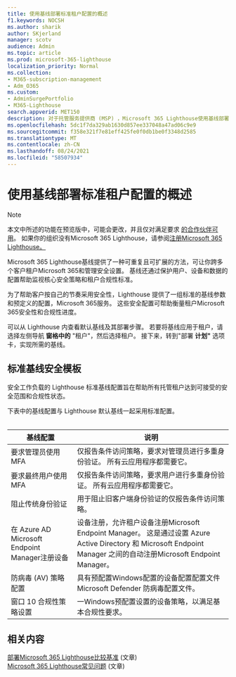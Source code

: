 ```yaml
---
title: 使用基线部署标准租户配置的概述
f1.keywords: NOCSH
ms.author: sharik
author: SKjerland
manager: scotv
audience: Admin
ms.topic: article
ms.prod: microsoft-365-lighthouse
localization_priority: Normal
ms.collection:
- M365-subscription-management
- Adm_O365
ms.custom:
- AdminSurgePortfolio
- M365-Lighthouse
search.appverid: MET150
description: 对于托管服务提供商 (MSP) ，Microsoft 365 Lighthouse使用基线部署标准租户配置。
ms.openlocfilehash: 5dc1f7da329ab1630d857ee337048a47ad06c9e9
ms.sourcegitcommit: f358e321f7e81eff425fe0f0db1be0f3348d2585
ms.translationtype: MT
ms.contentlocale: zh-CN
ms.lasthandoff: 08/24/2021
ms.locfileid: "58507934"
---
```

# <a name="overview-of-using-baselines-to-deploy-standard-tenant-configurations"></a>使用基线部署标准租户配置的概述 

> [!NOTE]
> 本文中所述的功能在预览版中，可能会更改，并且仅对满足要求 [的合作伙伴可用](m365-lighthouse-requirements.md)。 如果你的组织没有Microsoft 365 Lighthouse，请参阅[注册Microsoft 365 Lighthouse。](m365-lighthouse-sign-up.md)

Microsoft 365 Lighthouse基线提供了一种可重复且可扩展的方法，可让你跨多个客户租户Microsoft 365和管理安全设置。 基线还通过保护用户、设备和数据的配置帮助监视核心安全策略和租户合规性标准。

为了帮助客户按自己的节奏采用安全性，Lighthouse 提供了一组标准的基线参数和预定义的配置，Microsoft 365服务。 这些安全配置可帮助衡量租户Microsoft 365安全性和合规性进度。

可以从 Lighthouse 内查看默认基线及其部署步骤。 若要将基线应用于租户，请选择左侧导航 **窗格中的** "租户"，然后选择租户。 接下来，转到"部署 **计划"** 选项卡，实现所需的基线。

## <a name="standard-baseline-security-templates"></a>标准基线安全模板

安全工作负载的 Lighthouse 标准基线配置旨在帮助所有托管租户达到可接受的安全范围和合规性状态。

下表中的基线配置与 Lighthouse 默认基线一起采用标准配置。<br><br>

| 基线配置 | 说明 |
|--|--|
| 要求管理员使用 MFA | 仅报告条件访问策略，要求对管理员进行多重身份验证。 所有云应用程序都需要它。 |
| 要求最终用户使用 MFA | 仅报告条件访问策略，要求用户进行多重身份验证。 所有云应用程序都需要它。 |
| 阻止传统身份验证 | 用于阻止旧客户端身份验证的仅报告条件访问策略。 |
| 在 Azure AD Microsoft Endpoint Manager注册设备 | 设备注册，允许租户设备注册Microsoft Endpoint Manager。 这是通过设置 Azure Active Directory 和 Microsoft Endpoint Manager 之间的自动注册Microsoft Endpoint Manager。 |
| 防病毒 (AV) 策略配置 | 具有预配置Windows配置的设备配置配置文件Microsoft Defender 防病毒配置文件。 |
| 窗口 10 合规性策略设置 | 一Windows预配置设置的设备策略，以满足基本合规性要求。 |

## <a name="related-content"></a>相关内容

[部署Microsoft 365 Lighthouse比较基准](m365-lighthouse-deploy-baselines.md) (文章) \
[Microsoft 365 Lighthouse常见问题](m365-lighthouse-faq.yml) (文章) 
